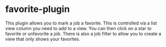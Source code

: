 favorite-plugin
===============

This plugin allows you to mark a job a favorite. This is controlled via a         list view column you need to add to a view. You can then click on a star          to favorite or unfavorite a job. There is also a job filter to allow you          to create a view that only shows your favorites.